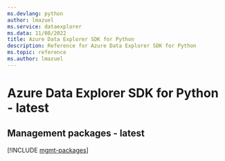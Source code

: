 ```yaml
---
ms.devlang: python
author: lmazuel
ms.service: dataexplorer
ms.data: 11/08/2022
title: Azure Data Explorer SDK for Python
description: Reference for Azure Data Explorer SDK for Python
ms.topic: reference
ms.author: lmazuel
---
```

# Azure Data Explorer SDK for Python - latest

## Management packages - latest
[!INCLUDE [mgmt-packages](data-explorer-mgmt-index.md)]